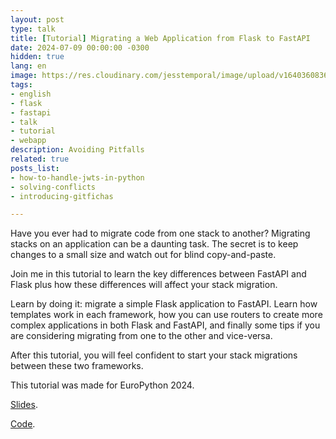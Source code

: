 ```yaml
---
layout: post
type: talk
title: [Tutorial] Migrating a Web Application from Flask to FastAPI
date: 2024-07-09 00:00:00 -0300
hidden: true
lang: en
image: https://res.cloudinary.com/jesstemporal/image/upload/v1640360836/covers/talk_ycoaee.png
tags:
- english
- flask
- fastapi
- talk
- tutorial
- webapp
description: Avoiding Pitfalls
related: true
posts_list:
- how-to-handle-jwts-in-python
- solving-conflicts
- introducing-gitfichas

---
```

Have you ever had to migrate code from one stack to another? Migrating stacks on an application can be a daunting task. The secret is to keep changes to a small size and watch out for blind copy-and-paste.

Join me in this tutorial to learn the key differences between FastAPI and Flask plus how these differences will affect your stack migration.

Learn by doing it: migrate a simple Flask application to FastAPI. Learn how templates work in each framework, how you can use routers to create more complex applications in both Flask and FastAPI, and finally some tips if you are considering migrating from one to the other and vice-versa.

After this tutorial, you will feel confident to start your stack migrations between these two frameworks.

This tutorial was made for EuroPython 2024.

[Slides](/slides/flask-to-fastai/).

[Code](https://github.com/jtemporal/flask-to-fastapi/).

